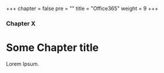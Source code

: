 +++
chapter = false
pre = "<b></b>"
title = "Office365"
weight = 9
+++

### Chapter X

# Some Chapter title

Lorem Ipsum.